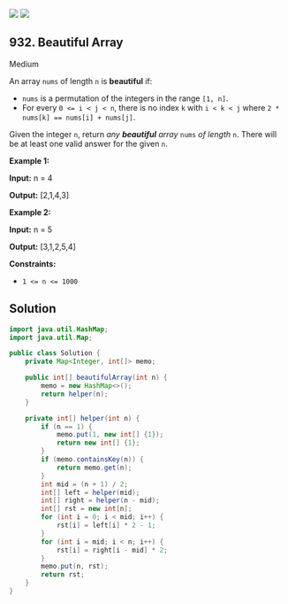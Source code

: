 [![](https://img.shields.io/github/stars/javadev/LeetCode-in-Java?label=Stars&style=flat-square)](https://github.com/javadev/LeetCode-in-Java)
[![](https://img.shields.io/github/forks/javadev/LeetCode-in-Java?label=Fork%20me%20on%20GitHub%20&style=flat-square)](https://github.com/javadev/LeetCode-in-Java/fork)

## 932\. Beautiful Array

Medium

An array `nums` of length `n` is **beautiful** if:

*   `nums` is a permutation of the integers in the range `[1, n]`.
*   For every `0 <= i < j < n`, there is no index `k` with `i < k < j` where `2 * nums[k] == nums[i] + nums[j]`.

Given the integer `n`, return _any **beautiful** array_ `nums` _of length_ `n`. There will be at least one valid answer for the given `n`.

**Example 1:**

**Input:** n = 4

**Output:** [2,1,4,3]

**Example 2:**

**Input:** n = 5

**Output:** [3,1,2,5,4]

**Constraints:**

*   `1 <= n <= 1000`

## Solution

```java
import java.util.HashMap;
import java.util.Map;

public class Solution {
    private Map<Integer, int[]> memo;

    public int[] beautifulArray(int n) {
        memo = new HashMap<>();
        return helper(n);
    }

    private int[] helper(int n) {
        if (n == 1) {
            memo.put(1, new int[] {1});
            return new int[] {1};
        }
        if (memo.containsKey(n)) {
            return memo.get(n);
        }
        int mid = (n + 1) / 2;
        int[] left = helper(mid);
        int[] right = helper(n - mid);
        int[] rst = new int[n];
        for (int i = 0; i < mid; i++) {
            rst[i] = left[i] * 2 - 1;
        }
        for (int i = mid; i < n; i++) {
            rst[i] = right[i - mid] * 2;
        }
        memo.put(n, rst);
        return rst;
    }
}
```